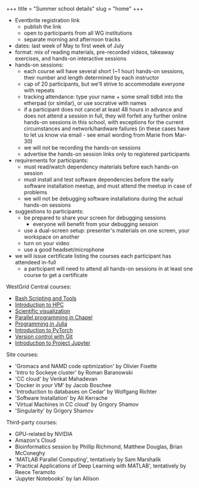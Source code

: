 +++
title = "Summer school details"
slug = "home"
+++

- Eventbrite registration link
  - publish the link
  - open to participants from all WG institutions
  - separate morning and afternoon tracks
- dates: last week of May to first week of July
- format: mix of reading materials, pre-recorded videos, takeaway exercises, and hands-on interactive
  sessions
- hands-on sessions:
  - each course will have several short (~1 hour) hands-on sessions, their number and length determined
    by each instructor
  - cap of 20 participants, but we'll strive to accommodate everyone with repeats
  - tracking attendance: type your name + some small tidbit into the etherpad (or similar), or use socrative with names
  - if a participant does not cancel at least 48 hours in advance and does not attend a session in full,
    they will forfeit any further online hands-on sessions in this school, with exceptions for the current
    circumstances and network/hardware failures (in these cases have to let us know via email - see email
    wording from Marie from Mar-30)
  - we will not be recording the hands-on sessions
  - advertise the hands-on session links only to registered participants
- requirements for participants:
  - must read/watch dependency materials before each hands-on session
  - must install and test software dependencies before the early software installation meetup, and must
    attend the meetup in case of problems
  - we will not be debugging software installations during the actual hands-on sessions
- suggestions to participants:
  - be prepared to share your screen for debugging sessions
    - everyone will benefit from your debugging session
  - use a dual-screen setup: presenter's materials on one screen, your workspace on another
  - turn on your video
  - use a good headset/microphone
- we will issue certificate listing the courses each participant has attendeed in-full
  - a participant will need to attend all hands-on sessions in at least one course to get a certificate
<!--   - perhaps get in touch with Phil Richardson (he gave them out last year) -->

WestGrid Central courses:
- [Bash Scripting and Tools](../bash-menu)
- [Introduction to HPC](../hpc-menu)
- [Scientific visualization](../scivis-menu)
- [Parallel programming in Chapel](../chapel-menu)
- [Programming in Julia](../julia)
- [Introduction to PyTorch](../ml)
- [Version control with Git](../git)
- [Introduction to Project Jupyter](../jupyter)

Site courses:
- 'Gromacs and NAMD code optimization' by Olivier Fisette
- 'Intro to Sockeye cluster' by Roman Baranowski
- 'CC cloud' by Venkat Mahadevan
- 'Docker in your VM' by Jacob Boschee
- 'Introduction to databases on Cedar' by Wolfgang Richter
- 'Software Installation' by Ali Kerrache
- 'Virtual Machines in CC cloud' by Grigory Shamov
- 'Singularity' by Grigory Shamov

Third-party courses:
- GPU-related by NVIDIA
- Amazon's Cloud
- Bioinformatics session by Phillip Richmond, Matthew Douglas, Brian McConeghy
- 'MATLAB Parallel Computing', tentatively by Sam Marshalik
- 'Practical Applications of Deep Learning with MATLAB', tentatively by Reece Teramoto
- 'Jupyter Notebooks' by Ian Allison
